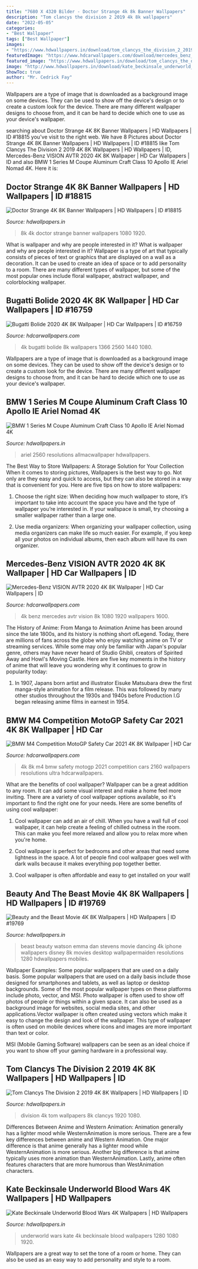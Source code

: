 ```yaml
---
title: "7680 X 4320 Bilder - Doctor Strange 4k 8k Banner Wallpapers"
description: "Tom clancys the division 2 2019 4k 8k wallpapers"
date: "2022-05-05"
categories:
- "Best Wallpaper"
tags: ["Best Wallpaper"]
images:
- "https://www.hdwallpapers.in/download/tom_clancys_the_division_2_2019_4k_8k-1920x1080.jpg"
featuredImage: "https://www.hdcarwallpapers.com/download/mercedes_benz_vision_avtr_2020_4k_8k-1920x1080.jpg"
featured_image: "https://www.hdwallpapers.in/download/tom_clancys_the_division_2_2019_4k_8k-1920x1080.jpg"
image: "http://www.hdwallpapers.in/download/kate_beckinsale_underworld_blood_wars_4k-1920x1080.jpg"
ShowToc: true
author: "Mr. Cedrick Fay"
---
```



Wallpapers are a type of image that is downloaded as a background image on some devices. They can be used to show off the device's design or to create a custom look for the device. There are many different wallpaper designs to choose from, and it can be hard to decide which one to use as your device's wallpaper.

	

		
searching about Doctor Strange 4K 8K Banner Wallpapers | HD Wallpapers | ID #18815 you've visit to the right web. We have 8 Pictures about Doctor Strange 4K 8K Banner Wallpapers | HD Wallpapers | ID #18815 like Tom Clancys The Division 2 2019 4K 8K Wallpapers | HD Wallpapers | ID, Mercedes-Benz VISION AVTR 2020 4K 8K Wallpaper | HD Car Wallpapers | ID and also BMW 1 Series M Coupe Aluminum Craft Class 10 Apollo IE Ariel Nomad 4K. Here it is:
		
    
## Doctor Strange 4K 8K Banner Wallpapers | HD Wallpapers | ID #18815

<img loading=lazy src="http://www.hdwallpapers.in/download/doctor_strange_4k_8k_banner-1920x1080.jpg" onerror="this.onerror=null;this.src='https://tse2.mm.bing.net/th?id=OIP.W-Lg5RYwSg3XZ5dkbrgebQHaEK&amp;pid=15.1';" alt="Doctor Strange 4K 8K Banner Wallpapers | HD Wallpapers | ID #18815">

_Source: hdwallpapers.in_

>8k 4k doctor strange banner wallpapers 1080 1920. 

	

What is wallpaper and why are people interested in it?
What is wallpaper and why are people interested in it?
Wallpaper is a type of art that typically consists of pieces of text or graphics that are displayed on a wall as a decoration. It can be used to create an idea of space or to add personality to a room. There are many different types of wallpaper, but some of the most popular ones include floral wallpaper, abstract wallpaper, and colorblocking wallpaper.

    
## Bugatti Bolide 2020 4K 8K Wallpaper | HD Car Wallpapers | ID #16759

<img loading=lazy src="https://www.hdcarwallpapers.com/download/bugatti_bolide_2020_4k_8k-1366x768.jpg" onerror="this.onerror=null;this.src='https://tse4.mm.bing.net/th?id=OIP.PqsLsp1k3v4w6p4lftrP0AHaEK&amp;pid=15.1';" alt="Bugatti Bolide 2020 4K 8K Wallpaper | HD Car Wallpapers | ID #16759">

_Source: hdcarwallpapers.com_

>4k bugatti bolide 8k wallpapers 1366 2560 1440 1080. 

	

Wallpapers are a type of image that is downloaded as a background image on some devices. They can be used to show off the device's design or to create a custom look for the device. There are many different wallpaper designs to choose from, and it can be hard to decide which one to use as your device's wallpaper.

    
## BMW 1 Series M Coupe Aluminum Craft Class 10 Apollo IE Ariel Nomad 4K

<img loading=lazy src="https://www.hdwallpapers.in/download/bmw_1_series_m_coupe_aluminum_craft_class_10_apollo_ie_ariel_nomad_4k_8k_hd_forza_horizon_5-1600x900.jpg" onerror="this.onerror=null;this.src='https://tse3.mm.bing.net/th?id=OIP.I-mt6O9gQiN13N06PSDwXAHaEK&amp;pid=15.1';" alt="BMW 1 Series M Coupe Aluminum Craft Class 10 Apollo IE Ariel Nomad 4K">

_Source: hdwallpapers.in_

>ariel 2560 resolutions allmacwallpaper hdwallpapers. 

	

The Best Way to Store Wallpapers: A Storage Solution for Your Collection
When it comes to storing pictures, Wallpapers is the best way to go. Not only are they easy and quick to access, but they can also be stored in a way that is convenient for you. Here are five tips on how to store wallpapers:
1) Choose the right size: When deciding how much wallpaper to store, it’s important to take into account the space you have and the type of wallpaper you’re interested in. If your wallspace is small, try choosing a smaller wallpaper rather than a large one.

2) Use media organizers: When organizing your wallpaper collection, using media organizers can make life so much easier. For example, if you keep all your photos on individual albums, then each album will have its own organizer.

    
## Mercedes-Benz VISION AVTR 2020 4K 8K Wallpaper | HD Car Wallpapers | ID

<img loading=lazy src="https://www.hdcarwallpapers.com/download/mercedes_benz_vision_avtr_2020_4k_8k-1920x1080.jpg" onerror="this.onerror=null;this.src='https://tse2.mm.bing.net/th?id=OIP.DhsUPrTwrMv5sUMNpIXvMAHaEK&amp;pid=15.1';" alt="Mercedes-Benz VISION AVTR 2020 4K 8K Wallpaper | HD Car Wallpapers | ID">

_Source: hdcarwallpapers.com_

>4k benz mercedes avtr vision 8k 1080 1920 wallpapers 1600. 

	

The History of Anime: From Manga to Animation
Anime has been around since the late 1800s, and its history is nothing short ofLegend. Today, there are millions of fans across the globe who enjoy watching anime on TV or streaming services. While some may only be familiar with Japan's popular genre, others may have never heard of Studio Ghibli, creators of Spirited Away and Howl's Moving Castle. Here are five key moments in the history of anime that will leave you wondering why it continues to grow in popularity today:
1) In 1907, Japans born artist and illustrator Eisuke Matsubara drew the first manga-style animation for a film release. This was followed by many other studios throughout the 1930s and 1940s before Production I.G began releasing anime films in earnest in 1954.

    
## BMW M4 Competition MotoGP Safety Car 2021 4K 8K Wallpaper | HD Car

<img loading=lazy src="https://www.hdcarwallpapers.com/download/bmw_m4_competition_motogp_safety_car_2021_4k_8k-1280x720.jpg" onerror="this.onerror=null;this.src='https://tse2.mm.bing.net/th?id=OIP.sgWwWVypKxDk9O889LQ5ogHaEK&amp;pid=15.1';" alt="BMW M4 Competition MotoGP Safety Car 2021 4K 8K Wallpaper | HD Car">

_Source: hdcarwallpapers.com_

>4k 8k m4 bmw safety motogp 2021 competition cars 2160 wallpapers resolutions ultra hdcarwallpapers. 

	

What are the benefits of cool wallpaper?
Wallpaper can be a great addition to any room. It can add some visual interest and make a home feel more inviting. There are a variety of cool wallpaper options available, so it's important to find the right one for your needs. Here are some benefits of using cool wallpaper: 
1. Cool wallpaper can add an air of chill. When you have a wall full of cool wallpaper, it can help create a feeling of chilled outness in the room. This can make you feel more relaxed and allow you to relax more when you're home. 

2. Cool wallpaper is perfect for bedrooms and other areas that need some lightness in the space. A lot of people find cool wallpaper goes well with dark walls because it makes everything pop together better. 

3. Cool wallpaper is often affordable and easy to get installed on your wall!

    
## Beauty And The Beast Movie 4K 8K Wallpapers | HD Wallpapers | ID #19769

<img loading=lazy src="http://www.hdwallpapers.in/download/beauty_and_the_beast_movie_4k_8k-1080x1920.jpg" onerror="this.onerror=null;this.src='https://tse4.mm.bing.net/th?id=OIP.t0DNEhKFVwATSJcQxFjiJwHaNK&amp;pid=15.1';" alt="Beauty and the Beast Movie 4K 8K Wallpapers | HD Wallpapers | ID #19769">

_Source: hdwallpapers.in_

>beast beauty watson emma dan stevens movie dancing 4k iphone wallpapers disney 8k movies desktop wallpapermaiden resolutions 1280 hdwallpapers mobiles. 

	

Wallpaper Examples: Some popular wallpapers that are used on a daily basis.
Some popular wallpapers that are used on a daily basis include those designed for smartphones and tablets, as well as laptop or desktop backgrounds. Some of the most popular wallpaper types on these platforms include photo, vector, and MSI. 
Photo wallpaper is often used to show off photos of people or things within a given space. It can also be used as a background image for websites, social media sites, and other applications.Vector wallpaper is often created using vectors which make it easy to change the design and look of the wallpaper. This type of wallpaper is often used on mobile devices where icons and images are more important than text or color. 

MSI (Mobile Gaming Software) wallpapers can be seen as an ideal choice if you want to show off your gaming hardware in a professional way.

    
## Tom Clancys The Division 2 2019 4K 8K Wallpapers | HD Wallpapers | ID

<img loading=lazy src="https://www.hdwallpapers.in/download/tom_clancys_the_division_2_2019_4k_8k-1920x1080.jpg" onerror="this.onerror=null;this.src='https://tse4.mm.bing.net/th?id=OIP.D4jYLcaKZhV2bvJAfnIQhAHaEK&amp;pid=15.1';" alt="Tom Clancys The Division 2 2019 4K 8K Wallpapers | HD Wallpapers | ID">

_Source: hdwallpapers.in_

>division 4k tom wallpapers 8k clancys 1920 1080. 

	

Differences Between Anime and Western Animation: Animation generally has a lighter mood while WesternAnimation is more serious.
There are a few key differences between anime and Western Animation. One major difference is that anime generally has a lighter mood while WesternAnimation is more serious. Another big difference is that anime typically uses more animation than WesternAnimation. Lastly, anime often features characters that are more humorous than WestAnimation characters.

    
## Kate Beckinsale Underworld Blood Wars 4K Wallpapers | HD Wallpapers

<img loading=lazy src="http://www.hdwallpapers.in/download/kate_beckinsale_underworld_blood_wars_4k-1920x1080.jpg" onerror="this.onerror=null;this.src='https://tse4.mm.bing.net/th?id=OIP.Ad23ie619Go81HBP2kbsoQHaEK&amp;pid=15.1';" alt="Kate Beckinsale Underworld Blood Wars 4K Wallpapers | HD Wallpapers">

_Source: hdwallpapers.in_

>underworld wars kate 4k beckinsale blood wallpapers 1280 1080 1920. 

	

Wallpapers are a great way to set the tone of a room or home. They can also be used as an easy way to add personality and style to a room.

